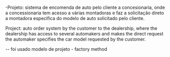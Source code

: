 -Projeto: sistema de encomenda de auto pelo cliente a concesionaria, onde a concessionaria tem acesso a várias montadoras e faz a solicitação direto
a montadora especifica do modelo de auto solicitado pelo cliente.

Project: auto order system by the customer to the dealership, where the dealership has access to several automakers and makes the direct request
the automaker specifies the car model requested by the customer.

-- foi usado modelo de projeto - factory method
